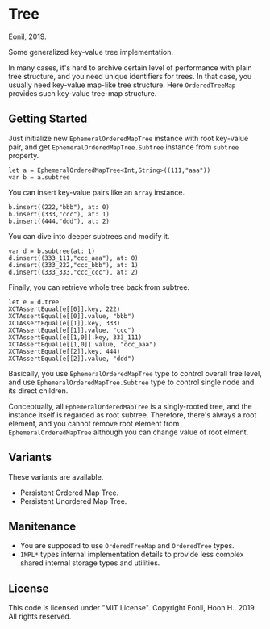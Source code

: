 Tree
====
Eonil, 2019.

Some generalized key-value tree implementation.

In many cases, it's hard to archive certain level of performance with plain tree structure,
and you need unique identifiers for trees. In that case, 
you usually need key-value map-like tree structure.
Here `OrderedTreeMap` provides such key-value tree-map structure.



Getting Started
-------------------
Just initialize new `EphemeralOrderedMapTree` instance with root key-value pair,
and get `EphemeralOrderedMapTree.Subtree` instance from `subtree` property.

    let a = EphemeralOrderedMapTree<Int,String>((111,"aaa"))
    var b = a.subtree
    
You can insert key-value pairs like an `Array` instance. 

    b.insert((222,"bbb"), at: 0)
    b.insert((333,"ccc"), at: 1)
    b.insert((444,"ddd"), at: 2)
    
You can dive into deeper subtrees and modify it.    

    var d = b.subtree(at: 1)
    d.insert((333_111,"ccc_aaa"), at: 0)
    d.insert((333_222,"ccc_bbb"), at: 1)
    d.insert((333_333,"ccc_ccc"), at: 2)
    
Finally, you can retrieve whole tree back from subtree.
    
    let e = d.tree
    XCTAssertEqual(e[[0]].key, 222)
    XCTAssertEqual(e[[0]].value, "bbb")
    XCTAssertEqual(e[[1]].key, 333)
    XCTAssertEqual(e[[1]].value, "ccc")
    XCTAssertEqual(e[[1,0]].key, 333_111)
    XCTAssertEqual(e[[1,0]].value, "ccc_aaa")
    XCTAssertEqual(e[[2]].key, 444)
    XCTAssertEqual(e[[2]].value, "ddd")
    
Basically, you use `EphemeralOrderedMapTree` type to control overall tree level,
and use `EphemeralOrderedMapTree.Subtree` type to control single node and its direct children.

Conceptually, all `EphemeralOrderedMapTree` is a singly-rooted tree, and the instance itself
is regarded as root subtree. Therefore, there's always a root element, and you cannot
remove root element from `EphemeralOrderedMapTree` 
although you can change value of root elment.



Variants
---------
These variants are available.
- Persistent Ordered Map Tree.
- Persistent Unordered Map Tree.



Manitenance
------------------
- You are supposed to use `OrderedTreeMap` and `OrderedTree` types.
- `IMPL*` types internal implementation details to provide less complex
  shared internal storage types and utilities.



License
----------
This code is licensed under "MIT License". 
Copyright Eonil, Hoon H.. 2019. All rights reserved.


